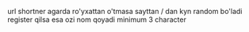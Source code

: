 url shortner agarda ro'yxattan o'tmasa sayttan / dan kyn random bo'ladi
register qilsa esa ozi nom qoyadi minimum 3 character

